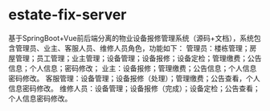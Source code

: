 # estate-fix-server
基于SpringBoot+Vue前后端分离的物业设备报修管理系统（源码+文档），系统包含管理员、业主、客服人员、维修人员角色，功能如下： 管理员：楼栋管理；房屋管理；员工管理；业主管理；设备管理；设备报修；设备定检；管理缴费；公告信息；个人信息；密码修改； 业主：设备报修；管理缴费；公告信息；个人信息密码修改。 客服管理：设备管理；设备报修（处理）；管理缴费；公告查看，个人信息密码修改。 维修人员：设备管理；设备报修（完成）；设备定检；公告查看；个人信息密码修改。
